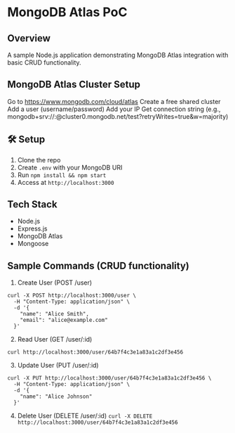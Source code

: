 # MongoDB Atlas PoC

## Overview
A sample Node.js application demonstrating MongoDB Atlas integration with basic CRUD functionality.

## MongoDB Atlas Cluster Setup
Go to https://www.mongodb.com/cloud/atlas
Create a free shared cluster
Add a user (username/password)
Add your IP
Get connection string (e.g., mongodb+srv://<username>:<password>@cluster0.mongodb.net/test?retryWrites=true&w=majority)

## 🛠 Setup

1. Clone the repo
2. Create `.env` with your MongoDB URI
3. Run `npm install && npm start`
4. Access at `http://localhost:3000`

## Tech Stack
- Node.js
- Express.js
- MongoDB Atlas
- Mongoose

## Sample Commands (CRUD functionality)

1. Create User (POST /user)

```
curl -X POST http://localhost:3000/user \
  -H "Content-Type: application/json" \
  -d '{
    "name": "Alice Smith",
    "email": "alice@example.com"
  }'
```
2. Read User (GET /user/:id)

```curl http://localhost:3000/user/64b7f4c3e1a83a1c2df3e456```

3. Update User (PUT /user/:id)
```
curl -X PUT http://localhost:3000/user/64b7f4c3e1a83a1c2df3e456 \
  -H "Content-Type: application/json" \
  -d '{
    "name": "Alice Johnson"
  }'
```
4. Delete User (DELETE /user/:id)
```curl -X DELETE http://localhost:3000/user/64b7f4c3e1a83a1c2df3e456```
